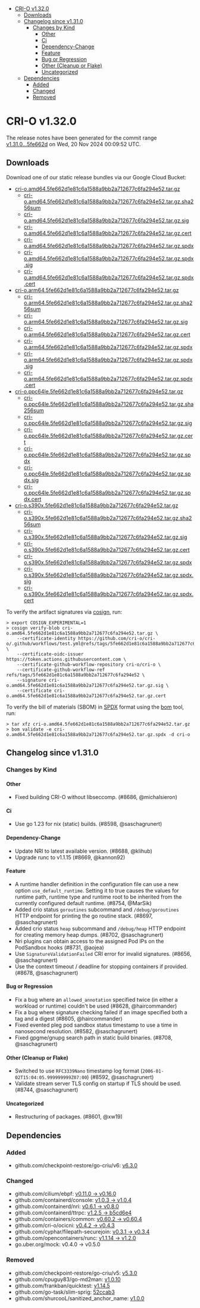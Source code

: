 - [CRI-O v1.32.0](#cri-o-v1320)
  - [Downloads](#downloads)
  - [Changelog since v1.31.0](#changelog-since-v1310)
    - [Changes by Kind](#changes-by-kind)
      - [Other](#other)
      - [Ci](#ci)
      - [Dependency-Change](#dependency-change)
      - [Feature](#feature)
      - [Bug or Regression](#bug-or-regression)
      - [Other (Cleanup or Flake)](#other-cleanup-or-flake)
      - [Uncategorized](#uncategorized)
  - [Dependencies](#dependencies)
    - [Added](#added)
    - [Changed](#changed)
    - [Removed](#removed)

# CRI-O v1.32.0

The release notes have been generated for the commit range
[v1.31.0...5fe662d](https://github.com/cri-o/cri-o/compare/v1.31.0...v1.32.0) on Wed, 20 Nov 2024 00:09:52 UTC.

## Downloads

Download one of our static release bundles via our Google Cloud Bucket:

- [cri-o.amd64.5fe662d1e81c6a1588a9bb2a712677c6fa294e52.tar.gz](https://storage.googleapis.com/cri-o/artifacts/cri-o.amd64.5fe662d1e81c6a1588a9bb2a712677c6fa294e52.tar.gz)
  - [cri-o.amd64.5fe662d1e81c6a1588a9bb2a712677c6fa294e52.tar.gz.sha256sum](https://storage.googleapis.com/cri-o/artifacts/cri-o.amd64.5fe662d1e81c6a1588a9bb2a712677c6fa294e52.tar.gz.sha256sum)
  - [cri-o.amd64.5fe662d1e81c6a1588a9bb2a712677c6fa294e52.tar.gz.sig](https://storage.googleapis.com/cri-o/artifacts/cri-o.amd64.5fe662d1e81c6a1588a9bb2a712677c6fa294e52.tar.gz.sig)
  - [cri-o.amd64.5fe662d1e81c6a1588a9bb2a712677c6fa294e52.tar.gz.cert](https://storage.googleapis.com/cri-o/artifacts/cri-o.amd64.5fe662d1e81c6a1588a9bb2a712677c6fa294e52.tar.gz.cert)
  - [cri-o.amd64.5fe662d1e81c6a1588a9bb2a712677c6fa294e52.tar.gz.spdx](https://storage.googleapis.com/cri-o/artifacts/cri-o.amd64.5fe662d1e81c6a1588a9bb2a712677c6fa294e52.tar.gz.spdx)
  - [cri-o.amd64.5fe662d1e81c6a1588a9bb2a712677c6fa294e52.tar.gz.spdx.sig](https://storage.googleapis.com/cri-o/artifacts/cri-o.amd64.5fe662d1e81c6a1588a9bb2a712677c6fa294e52.tar.gz.spdx.sig)
  - [cri-o.amd64.5fe662d1e81c6a1588a9bb2a712677c6fa294e52.tar.gz.spdx.cert](https://storage.googleapis.com/cri-o/artifacts/cri-o.amd64.5fe662d1e81c6a1588a9bb2a712677c6fa294e52.tar.gz.spdx.cert)
- [cri-o.arm64.5fe662d1e81c6a1588a9bb2a712677c6fa294e52.tar.gz](https://storage.googleapis.com/cri-o/artifacts/cri-o.arm64.5fe662d1e81c6a1588a9bb2a712677c6fa294e52.tar.gz)
  - [cri-o.arm64.5fe662d1e81c6a1588a9bb2a712677c6fa294e52.tar.gz.sha256sum](https://storage.googleapis.com/cri-o/artifacts/cri-o.arm64.5fe662d1e81c6a1588a9bb2a712677c6fa294e52.tar.gz.sha256sum)
  - [cri-o.arm64.5fe662d1e81c6a1588a9bb2a712677c6fa294e52.tar.gz.sig](https://storage.googleapis.com/cri-o/artifacts/cri-o.arm64.5fe662d1e81c6a1588a9bb2a712677c6fa294e52.tar.gz.sig)
  - [cri-o.arm64.5fe662d1e81c6a1588a9bb2a712677c6fa294e52.tar.gz.cert](https://storage.googleapis.com/cri-o/artifacts/cri-o.arm64.5fe662d1e81c6a1588a9bb2a712677c6fa294e52.tar.gz.cert)
  - [cri-o.arm64.5fe662d1e81c6a1588a9bb2a712677c6fa294e52.tar.gz.spdx](https://storage.googleapis.com/cri-o/artifacts/cri-o.arm64.5fe662d1e81c6a1588a9bb2a712677c6fa294e52.tar.gz.spdx)
  - [cri-o.arm64.5fe662d1e81c6a1588a9bb2a712677c6fa294e52.tar.gz.spdx.sig](https://storage.googleapis.com/cri-o/artifacts/cri-o.arm64.5fe662d1e81c6a1588a9bb2a712677c6fa294e52.tar.gz.spdx.sig)
  - [cri-o.arm64.5fe662d1e81c6a1588a9bb2a712677c6fa294e52.tar.gz.spdx.cert](https://storage.googleapis.com/cri-o/artifacts/cri-o.arm64.5fe662d1e81c6a1588a9bb2a712677c6fa294e52.tar.gz.spdx.cert)
- [cri-o.ppc64le.5fe662d1e81c6a1588a9bb2a712677c6fa294e52.tar.gz](https://storage.googleapis.com/cri-o/artifacts/cri-o.ppc64le.5fe662d1e81c6a1588a9bb2a712677c6fa294e52.tar.gz)
  - [cri-o.ppc64le.5fe662d1e81c6a1588a9bb2a712677c6fa294e52.tar.gz.sha256sum](https://storage.googleapis.com/cri-o/artifacts/cri-o.ppc64le.5fe662d1e81c6a1588a9bb2a712677c6fa294e52.tar.gz.sha256sum)
  - [cri-o.ppc64le.5fe662d1e81c6a1588a9bb2a712677c6fa294e52.tar.gz.sig](https://storage.googleapis.com/cri-o/artifacts/cri-o.ppc64le.5fe662d1e81c6a1588a9bb2a712677c6fa294e52.tar.gz.sig)
  - [cri-o.ppc64le.5fe662d1e81c6a1588a9bb2a712677c6fa294e52.tar.gz.cert](https://storage.googleapis.com/cri-o/artifacts/cri-o.ppc64le.5fe662d1e81c6a1588a9bb2a712677c6fa294e52.tar.gz.cert)
  - [cri-o.ppc64le.5fe662d1e81c6a1588a9bb2a712677c6fa294e52.tar.gz.spdx](https://storage.googleapis.com/cri-o/artifacts/cri-o.ppc64le.5fe662d1e81c6a1588a9bb2a712677c6fa294e52.tar.gz.spdx)
  - [cri-o.ppc64le.5fe662d1e81c6a1588a9bb2a712677c6fa294e52.tar.gz.spdx.sig](https://storage.googleapis.com/cri-o/artifacts/cri-o.ppc64le.5fe662d1e81c6a1588a9bb2a712677c6fa294e52.tar.gz.spdx.sig)
  - [cri-o.ppc64le.5fe662d1e81c6a1588a9bb2a712677c6fa294e52.tar.gz.spdx.cert](https://storage.googleapis.com/cri-o/artifacts/cri-o.ppc64le.5fe662d1e81c6a1588a9bb2a712677c6fa294e52.tar.gz.spdx.cert)
- [cri-o.s390x.5fe662d1e81c6a1588a9bb2a712677c6fa294e52.tar.gz](https://storage.googleapis.com/cri-o/artifacts/cri-o.s390x.5fe662d1e81c6a1588a9bb2a712677c6fa294e52.tar.gz)
  - [cri-o.s390x.5fe662d1e81c6a1588a9bb2a712677c6fa294e52.tar.gz.sha256sum](https://storage.googleapis.com/cri-o/artifacts/cri-o.s390x.5fe662d1e81c6a1588a9bb2a712677c6fa294e52.tar.gz.sha256sum)
  - [cri-o.s390x.5fe662d1e81c6a1588a9bb2a712677c6fa294e52.tar.gz.sig](https://storage.googleapis.com/cri-o/artifacts/cri-o.s390x.5fe662d1e81c6a1588a9bb2a712677c6fa294e52.tar.gz.sig)
  - [cri-o.s390x.5fe662d1e81c6a1588a9bb2a712677c6fa294e52.tar.gz.cert](https://storage.googleapis.com/cri-o/artifacts/cri-o.s390x.5fe662d1e81c6a1588a9bb2a712677c6fa294e52.tar.gz.cert)
  - [cri-o.s390x.5fe662d1e81c6a1588a9bb2a712677c6fa294e52.tar.gz.spdx](https://storage.googleapis.com/cri-o/artifacts/cri-o.s390x.5fe662d1e81c6a1588a9bb2a712677c6fa294e52.tar.gz.spdx)
  - [cri-o.s390x.5fe662d1e81c6a1588a9bb2a712677c6fa294e52.tar.gz.spdx.sig](https://storage.googleapis.com/cri-o/artifacts/cri-o.s390x.5fe662d1e81c6a1588a9bb2a712677c6fa294e52.tar.gz.spdx.sig)
  - [cri-o.s390x.5fe662d1e81c6a1588a9bb2a712677c6fa294e52.tar.gz.spdx.cert](https://storage.googleapis.com/cri-o/artifacts/cri-o.s390x.5fe662d1e81c6a1588a9bb2a712677c6fa294e52.tar.gz.spdx.cert)

To verify the artifact signatures via [cosign](https://github.com/sigstore/cosign), run:

```console
> export COSIGN_EXPERIMENTAL=1
> cosign verify-blob cri-o.amd64.5fe662d1e81c6a1588a9bb2a712677c6fa294e52.tar.gz \
    --certificate-identity https://github.com/cri-o/cri-o/.github/workflows/test.yml@refs/tags/5fe662d1e81c6a1588a9bb2a712677c6fa294e52 \
    --certificate-oidc-issuer https://token.actions.githubusercontent.com \
    --certificate-github-workflow-repository cri-o/cri-o \
    --certificate-github-workflow-ref refs/tags/5fe662d1e81c6a1588a9bb2a712677c6fa294e52 \
    --signature cri-o.amd64.5fe662d1e81c6a1588a9bb2a712677c6fa294e52.tar.gz.sig \
    --certificate cri-o.amd64.5fe662d1e81c6a1588a9bb2a712677c6fa294e52.tar.gz.cert
```

To verify the bill of materials (SBOM) in [SPDX](https://spdx.org) format using the [bom](https://sigs.k8s.io/bom) tool, run:

```console
> tar xfz cri-o.amd64.5fe662d1e81c6a1588a9bb2a712677c6fa294e52.tar.gz
> bom validate -e cri-o.amd64.5fe662d1e81c6a1588a9bb2a712677c6fa294e52.tar.gz.spdx -d cri-o
```

## Changelog since v1.31.0

### Changes by Kind

#### Other
 - Fixed building CRI-O without libseccomp. (#8686, @michalsieron)

#### Ci
 - Use go 1.23 for nix (static) builds. (#8598, @saschagrunert)

#### Dependency-Change
 - Update NRI to latest available version. (#8688, @klihub)
 - Upgrade runc to v1.1.15 (#8669, @kannon92)

#### Feature
 - A runtime handler definition in the configuration file can use a new option `use_default_runtime`. Setting it to true causes the values for runtime path, runtime type and runtime root to be inherited from the currently configured default runtime. (#8754, @MarSik)
 - Added crio status `goroutines` subcommand and `/debug/goroutines` HTTP endpoint for printing the go routine stack. (#8697, @saschagrunert)
 - Added crio status `heap` subcommand and `/debug/heap` HTTP endpoint for creating memory heap dumps. (#8702, @saschagrunert)
 - Nri plugins can obtain access to the assigned Pod IPs on the PodSandbox hooks (#8731, @aojea)
 - Use `SignatureValidationFailed` CRI error for invalid signatures. (#8656, @saschagrunert)
 - Use the context timeout / deadline for stopping containers if provided. (#8678, @saschagrunert)

#### Bug or Regression
 - Fix a bug where an `allowed_annotation` specified twice (in either a workload or runtime) couldn't be used (#8628, @haircommander)
 - Fix a bug where signature checking failed if an image specified both a tag and a digest (#8605, @haircommander)
 - Fixed evented pleg pod sandbox status timestamp to use a time in nanosecond resolution. (#8582, @saschagrunert)
 - Fixed gpgme/gnupg search path in static build binaries. (#8708, @saschagrunert)

#### Other (Cleanup or Flake)
 - Switched to use `RFC3339Nano` timestamp log format (`2006-01-02T15:04:05.999999999Z07:00`) (#8592, @saschagrunert)
 - Validate stream server TLS config on startup if TLS should be used. (#8744, @saschagrunert)

#### Uncategorized
 - Restructuring of packages. (#8601, @xw19)

## Dependencies

### Added
- github.com/checkpoint-restore/go-criu/v6: [v6.3.0](https://github.com/checkpoint-restore/go-criu/tree/v6.3.0)

### Changed
- github.com/cilium/ebpf: [v0.11.0 → v0.16.0](https://github.com/cilium/ebpf/compare/v0.11.0...v0.16.0)
- github.com/containerd/console: [v1.0.3 → v1.0.4](https://github.com/containerd/console/compare/v1.0.3...v1.0.4)
- github.com/containerd/nri: [v0.6.1 → v0.8.0](https://github.com/containerd/nri/compare/v0.6.1...v0.8.0)
- github.com/containerd/ttrpc: [v1.2.5 → b5cd6e4](https://github.com/containerd/ttrpc/compare/v1.2.5...b5cd6e4)
- github.com/containers/common: [v0.60.2 → v0.60.4](https://github.com/containers/common/compare/v0.60.2...v0.60.4)
- github.com/cri-o/ocicni: [v0.4.2 → v0.4.3](https://github.com/cri-o/ocicni/compare/v0.4.2...v0.4.3)
- github.com/cyphar/filepath-securejoin: [v0.3.1 → v0.3.4](https://github.com/cyphar/filepath-securejoin/compare/v0.3.1...v0.3.4)
- github.com/opencontainers/runc: [v1.1.14 → v1.2.0](https://github.com/opencontainers/runc/compare/v1.1.14...v1.2.0)
- go.uber.org/mock: v0.4.0 → v0.5.0

### Removed
- github.com/checkpoint-restore/go-criu/v5: [v5.3.0](https://github.com/checkpoint-restore/go-criu/tree/v5.3.0)
- github.com/cpuguy83/go-md2man: [v1.0.10](https://github.com/cpuguy83/go-md2man/tree/v1.0.10)
- github.com/frankban/quicktest: [v1.14.5](https://github.com/frankban/quicktest/tree/v1.14.5)
- github.com/go-task/slim-sprig: [52ccab3](https://github.com/go-task/slim-sprig/tree/52ccab3)
- github.com/shurcooL/sanitized_anchor_name: [v1.0.0](https://github.com/shurcooL/sanitized_anchor_name/tree/v1.0.0)
